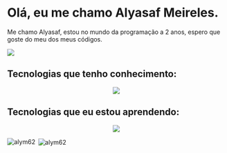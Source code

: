 # Olá, eu me chamo Alyasaf Meireles.

Me chamo Alyasaf, estou no mundo da programação a 2 anos, espero que goste do meu dos meus códigos.

<a href="https://www.linkedin.com/in/alyasaf/">
 <img src="https://skillicons.dev/icons?i=linkedin">
</a>


## Tecnologias que tenho conhecimento:
<p align="center">
  <a href="https://skillicons.dev">
    <img src="https://skillicons.dev/icons?i=git,js,nodejs,html,css,prisma,react,tailwind,express,php,mysql&perline=3" />
  </a>
</p>


## Tecnologias que eu estou aprendendo:
<p align="center">
  <a href="https://skillicons.dev">
    <img src="https://skillicons.dev/icons?i=laravel,java,ts,angular,nextjs" />
  </a>
</p>

<p><img align="left" src="https://github-readme-stats.vercel.app/api/top-langs?username=alym62&show_icons=true&locale=en&layout=compact" alt="alym62" /></p>

<p>&nbsp;<img align="center" src="https://github-readme-stats.vercel.app/api?username=alym62&show_icons=true&locale=en" alt="alym62" /></p>



